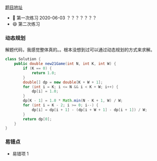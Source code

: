 [题目地址](https://leetcode-cn.com/problems/new-21-game/)



- :slightly_smiling_face: 第一次练习 2020-06-03 ？？？？？？？
- :smile: 第二次练习



### 动态规划

解题代码，我感觉整体真的。。根本没想到过可以通过动态规划的方式来求解。

```java
class Solution {
    public double new21Game(int N, int K, int W) {
        if (K == 0) {
            return 1.0;
        }
        double[] dp = new double[K + W + 1];
        for (int i = K; i <= N && i < K + W; i++) {
            dp[i] = 1.0;
        }
        dp[K - 1] = 1.0 * Math.min(N - K + 1, W) / W;
        for (int i = K - 2; i >= 0; i--) {
            dp[i] = dp[i + 1] - (dp[i + W + 1] - dp[i + 1]) / W;
        }
        return dp[0];
    }
}
```



### 易错点

- 易错项 1

